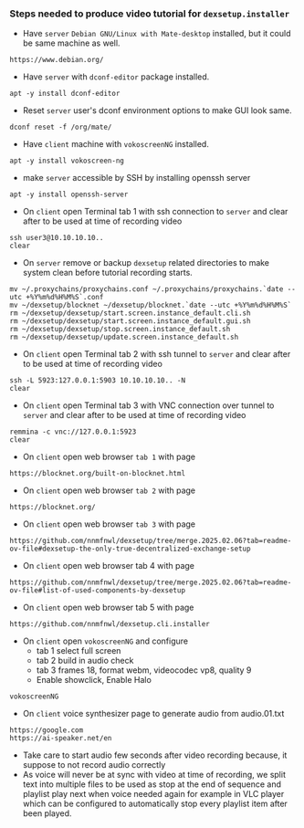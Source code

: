 ### Steps needed to produce video tutorial for `dexsetup.installer`
  * Have `server` `Debian GNU/Linux with Mate-desktop` installed, but it could be same machine as well.
```
https://www.debian.org/
```
  * Have `server` with `dconf-editor` package installed.
```
apt -y install dconf-editor
```
  * Reset `server` user's dconf environment options to make GUI look same.
```
dconf reset -f /org/mate/
```
  * Have `client` machine with `vokoscreenNG` installed.
```
apt -y install vokoscreen-ng
```
  * make `server` accessible by SSH by installing openssh server
```
apt -y install openssh-server
```
  * On `client` open Terminal tab 1 with ssh connection to `server` and clear after to be used at time of recording video
```
ssh user3@10.10.10.10..
clear
```
  * On `server` remove or backup `dexsetup` related directories to make system clean before tutorial recording starts.
```
mv ~/.proxychains/proxychains.conf ~/.proxychains/proxychains.`date --utc +%Y%m%d%H%M%S`.conf
mv ~/dexsetup/blocknet ~/dexsetup/blocknet.`date --utc +%Y%m%d%H%M%S`
rm ~/dexsetup/dexsetup/start.screen.instance_default.cli.sh 
rm ~/dexsetup/dexsetup/start.screen.instance_default.gui.sh 
rm ~/dexsetup/dexsetup/stop.screen.instance_default.sh 
rm ~/dexsetup/dexsetup/update.screen.instance_default.sh 

```
  * On `client` open Terminal tab 2 with ssh tunnel to `server` and clear after to be used at time of recording video
```
ssh -L 5923:127.0.0.1:5903 10.10.10.10.. -N
clear
```
  * On `client` open Terminal tab 3 with VNC connection over tunnel to `server` and clear after to be used at time of recording video
```  
remmina -c vnc://127.0.0.1:5923
clear
```
  * On `client` open web browser `tab 1` with page
```
https://blocknet.org/built-on-blocknet.html
```
  * On `client` open web browser `tab 2` with page
```
https://blocknet.org/
```
  * On `client` open web browser `tab 3` with page
```
https://github.com/nnmfnwl/dexsetup/tree/merge.2025.02.06?tab=readme-ov-file#dexsetup-the-only-true-decentralized-exchange-setup
```
  * On `client` open web browser tab 4 with page
```
https://github.com/nnmfnwl/dexsetup/tree/merge.2025.02.06?tab=readme-ov-file#list-of-used-components-by-dexsetup
```
  * On `client` open web browser tab 5 with page
```
https://github.com/nnmfnwl/dexsetup.cli.installer
```
  * On `client` open `vokoscreenNG` and configure
    * tab 1 select full screen
    * tab 2 build in audio check
    * tab 3 frames 18, format webm, videocodec vp8, quality 9
    * Enable showclick, Enable Halo
```
vokoscreenNG
```
  * On `client` voice synthesizer page to generate audio from audio.01.txt
```
https://google.com
https://ai-speaker.net/en
```
  * Take care to start audio few seconds after video recording because, it suppose to not record audio correctly
  * As voice will never be at sync with video at time of recording, we split text into multiple files to be used as stop at the end of sequence and playlist play next when voice needed again for example in VLC player which can be configured to automatically stop every playlist item after been played.
